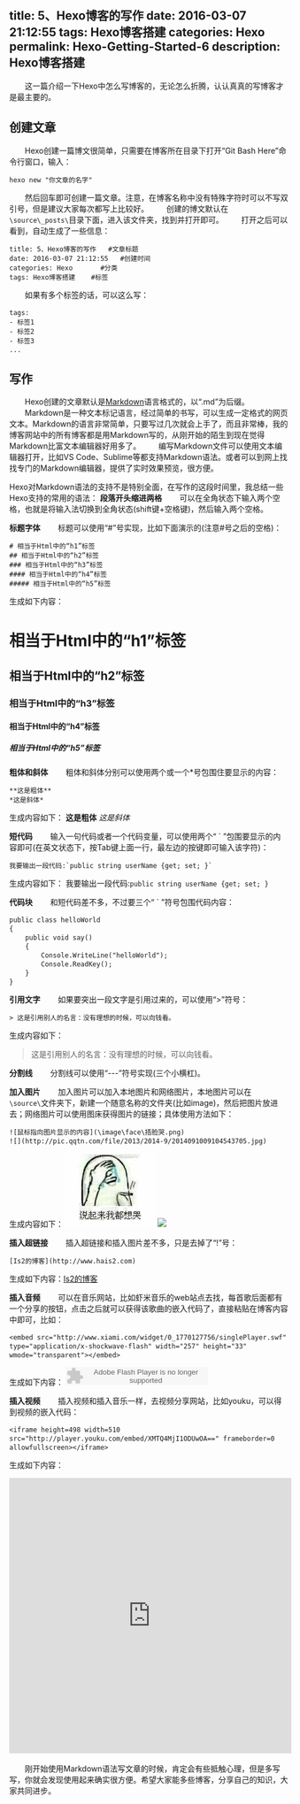 title: 5、Hexo博客的写作
date: 2016-03-07 21:12:55
tags: Hexo博客搭建
categories: Hexo
permalink: Hexo-Getting-Started-6
description: Hexo博客搭建
---
　　这一篇介绍一下Hexo中怎么写博客的，无论怎么折腾，认认真真的写博客才是最主要的。
　　
## 创建文章
　　Hexo创建一篇博文很简单，只需要在博客所在目录下打开“Git Bash Here”命令行窗口，输入：
```
hexo new "你文章的名字"
```
　　然后回车即可创建一篇文章。注意，在博客名称中没有特殊字符时可以不写双引号，但是建议大家每次都写上比较好。
　　创建的博文默认在`\source\_posts\`目录下面，进入该文件夹，找到并打开即可。
　　打开之后可以看到，自动生成了一些信息：<!--more-->
```
title: 5、Hexo博客的写作   #文章标题
date: 2016-03-07 21:12:55   #创建时间
categories: Hexo       #分类
tags: Hexo博客搭建    #标签
```
　　如果有多个标签的话，可以这么写：
```
tags:
- 标签1
- 标签2
- 标签3
...
```

## 写作
　　Hexo创建的文章默认是[Markdown](http://baike.baidu.com/link?url=wjIZLCebx9V8DDHvdOmhnXhSU24T-ICJ6b6RHeHyDW09y8mYs4we611G2VlF2tV9Zd_mXDeczdd41IfoGT66wa)语言格式的，以“.md”为后缀。
　　Markdown是一种文本标记语言，经过简单的书写，可以生成一定格式的网页文本。Markdown的语言非常简单，只要写过几次就会上手了，而且非常棒，我的博客网站中的所有博客都是用Markdown写的，从刚开始的陌生到现在觉得Markdown比富文本编辑器好用多了。
　　编写Markdown文件可以使用文本编辑器打开，比如VS Code、Sublime等都支持Markdown语法。或者可以到网上找找专门的Markdown编辑器，提供了实时效果预览，很方便。

Hexo对Markdown语法的支持不是特别全面，在写作的这段时间里，我总结一些Hexo支持的常用的语法：
**段落开头缩进两格**
　　可以在全角状态下输入两个空格，也就是将输入法切换到全角状态(shift键+空格键)，然后输入两个空格。

**标题字体**
　　标题可以使用“#”号实现，比如下面演示的(注意#号之后的空格)：
```
# 相当于Html中的“h1”标签
## 相当于Html中的“h2”标签
### 相当于Html中的“h3”标签
#### 相当于Html中的“h4”标签
##### 相当于Html中的“h5”标签
```
生成如下内容：
# 相当于Html中的“h1”标签
## 相当于Html中的“h2”标签
### 相当于Html中的“h3”标签
#### 相当于Html中的“h4”标签
##### 相当于Html中的“h5”标签

**粗体和斜体**
　　粗体和斜体分别可以使用两个或一个*号包围住要显示的内容：
```
**这是粗体**
*这是斜体*
```
生成内容如下：
**这是粗体**
*这是斜体*

**短代码**
　　输入一句代码或者一个代码变量，可以使用两个“ ` ”包围要显示的内容即可(在英文状态下，按Tab键上面一行，最左边的按键即可输入该字符)：
```
我要输出一段代码:`public string userName {get; set; }`
```
生成内容如下：
我要输出一段代码:`public string userName {get; set; }`

**代码块**
　　和短代码差不多，不过要三个“ ` ”符号包围代码内容：

```
public class helloWorld
{
    public void say()
    {
        Console.WriteLine("helloWorld");
        Console.ReadKey();
    }
}
```

**引用文字**
　　如果要突出一段文字是引用过来的，可以使用“>”符号：
```
> 这是引用别人的名言：没有理想的时候，可以向钱看。
```
生成内容如下：
> 这是引用别人的名言：没有理想的时候，可以向钱看。

**分割线**
　　分割线可以使用“---”符号实现(三个小横杠)。

**加入图片**
　　加入图片可以加入本地图片和网络图片，本地图片可以在`\source\`文件夹下，新建一个随意名称的文件夹(比如image)，然后把图片放进去；网络图片可以使用图床获得图片的链接；具体使用方法如下：
```
![鼠标指向图片显示的内容](\image\face\捂脸哭.png)
![](http://pic.qqtn.com/file/2013/2014-9/2014091009104543705.jpg)
```
生成内容如下：
![鼠标图片显示的内容](\image\face\捂脸哭.png)
![](http://pic.qqtn.com/file/2013/2014-9/2014091009104543705.jpg)

**插入超链接**
　　插入超链接和插入图片差不多，只是去掉了“!”号：
```
[Is2的博客](http://www.hais2.com)
```
生成如下内容：[Is2的博客](http://www.hais2.com)

**插入音频**
　　可以在音乐网站，比如虾米音乐的web站点去找，每首歌后面都有一个分享的按钮，点击之后就可以获得该歌曲的嵌入代码了，直接粘贴在博客内容中即可，比如：
```
<embed src="http://www.xiami.com/widget/0_1770127756/singlePlayer.swf" type="application/x-shockwave-flash" width="257" height="33" wmode="transparent"></embed>
```
生成如下内容：
<embed src="http://www.xiami.com/widget/0_1770127756/singlePlayer.swf" type="application/x-shockwave-flash" width="257" height="33" wmode="transparent"></embed>

**插入视频**
　　插入视频和插入音乐一样，去视频分享网站，比如youku，可以得到视频的嵌入代码：
```
<iframe height=498 width=510 src="http://player.youku.com/embed/XMTQ4MjI1ODUwOA==" frameborder=0 allowfullscreen></iframe>
```
生成如下内容：
<iframe height=498 width=510 src="http://player.youku.com/embed/XMTQ4MjI1ODUwOA==" frameborder=0 allowfullscreen></iframe>


　　刚开始使用Markdown语法写文章的时候，肯定会有些抵触心理，但是多写写，你就会发现使用起来确实很方便。希望大家能多些博客，分享自己的知识，大家共同进步。